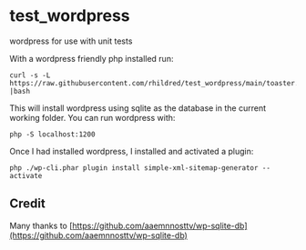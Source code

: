 # test_wordpress
wordpress for use with unit tests

With a wordpress friendly php installed run:

```
curl -s -L https://raw.githubusercontent.com/rhildred/test_wordpress/main/toaster.sh |bash
```
This will install wordpress using sqlite as the database in the current working folder. You can run wordpress with:
```
php -S localhost:1200
```
Once I had installed wordpress, I installed and activated a plugin:
```
php ./wp-cli.phar plugin install simple-xml-sitemap-generator --activate
```

## Credit 

Many thanks to [https://github.com/aaemnnosttv/wp-sqlite-db](https://github.com/aaemnnosttv/wp-sqlite-db)

